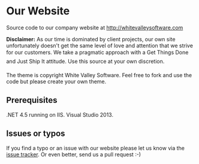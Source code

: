 Our Website
=============

Source code to our company website at <http://whitevalleysoftware.com>

**Disclaimer:** As our time is dominated by client projects, our own site unfortunately doesn't get the same level of love and attention that we strive for our customers. We take a pragmatic approach with a Get Things Done&#153; and Just Ship It&#153; attitude. Use this source at your own discretion.

The theme is copyright White Valley Software. Feel free to fork and use the code but please create your own theme.

## Prerequisites

.NET 4.5 running on IIS. Visual Studio 2013.

## Issues or typos

If you find a typo or an issue with our website please let us know via the [issue tracker](https://github.com/WhiteValley/whitevalleysoftware.com/issues). Or even better, send us a pull request :-)
